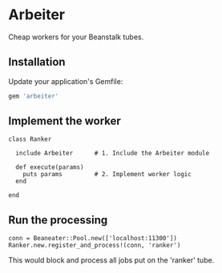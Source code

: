 # Arbeiter

Cheap workers for your Beanstalk tubes.


## Installation

Update your application's Gemfile:

```ruby
gem 'arbeiter'
```


## Implement the worker

    class Ranker

      include Arbeiter      # 1. Include the Arbeiter module

      def execute(params)
        puts params         # 2. Implement worker logic
      end

    end


## Run the processing

    conn = Beaneater::Pool.new(['localhost:11300'])
    Ranker.new.register_and_process!(conn, 'ranker')

This would block and process all jobs put on the 'ranker' tube.

